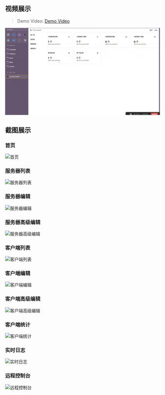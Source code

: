 ## 视频展示

> Demo Video: [Demo Video](public/images/frp-panel-demo.mp4)

![](public/images/frp-panel-demo.gif)

## 截图展示

### 首页
![首页](public/images/cn_index.png)

### 服务器列表
![服务器列表](public/images/cn_server_list.png)

### 服务器编辑
![服务器编辑](public/images/cn_server_edit.png)

### 服务器高级编辑
![服务器高级编辑](public/images/cn_server_edit_adv.png)

### 客户端列表
![客户端列表](public/images/cn_client_list.png)

### 客户端编辑
![客户端编辑](public/images/cn_client_edit.png)

### 客户端高级编辑
![客户端高级编辑](public/images/cn_client_edit_adv.png)

### 客户端统计
![客户端统计](public/images/cn_client_stats.png)

### 实时日志
![实时日志](public/images/cn_realtime_log.png)

### 远程控制台
![远程控制台](public/images/cn_remote_console.png)
